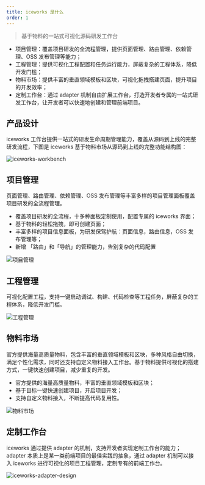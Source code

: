 ```yaml
---
title: iceworks 是什么
order: 1
---
```


> 基于物料的一站式可视化源码研发工作台

* 项目管理：覆盖项目研发的全流程管理，提供页面管理、路由管理、依赖管理、OSS 发布管理等能力；
* 工程管理：提供可视化工程配置和任务运行能力，屏蔽复杂的工程体系，降低开发门槛；
* 物料市场：提供丰富的垂直领域模板和区块，可视化拖拽搭建页面，提升项目的开发效率；
* 定制工作台：通过 adapter 机制自由扩展工作台，打造开发者专属的一站式研发工作台，让开发者可以快速地创建和管理前端项目。

## 产品设计

iceworks 工作台提供一站式的研发生命周期管理能力，覆盖从源码到上线的完整研发流程，下图是 iceworks 基于物料市场从源码到上线的完整功能结构图：

![iceworks-workbench](https://img.alicdn.com/tfs/TB1YjEudLWG3KVjSZFPXXXaiXXa-970-633.png)

## 项目管理

页面管理、路由管理、依赖管理、OSS 发布管理等丰富多样的项目管理面板覆盖项目研发的全流程管理。

- 覆盖项目研发的全流程，十多种面板定制使用，配置专属的 iceworks 界面；
- 基于物料的轻松拖拽，即可创建页面；
- 丰富多样的项目信息面板，为研发保驾护航：页面信息，路由信息，OSS 发布管理等；
- 新增 「路由」和「导航」的管理能力，告别复杂的代码配置

![项目管理](https://img.alicdn.com/tfs/TB1LdRYd9WD3KVjSZSgXXcCxVXa-2876-1582.png)

## 工程管理

可视化配置工程，支持一键启动调试、构建、代码检查等工程任务，屏蔽复杂的工程体系，降低开发门槛。

![工程管理](https://img.alicdn.com/tfs/TB1HpB1d8Kw3KVjSZFOXXarDVXa-2880-1584.png)

## 物料市场

官方提供海量高质量物料，包含丰富的垂直领域模板和区块，多种风格自由切换，满足个性化需求，同时还支持自定义物料接入工作台。基于物料提供可视化的搭建方式，一键快速创建项目，减少重复的开发。

- 官方提供的海量高质量物料，丰富的垂直领域模板和区块；
- 基于目标一键快速创建项目，开启项目开发；
- 支持自定义物料接入，不断提高代码复用性。

![物料市场](https://img.alicdn.com/tfs/TB1TY01d8Kw3KVjSZFOXXarDVXa-2878-1580.png)

## 定制工作台

iceworks 通过提供 adapter 的机制，支持开发者实现定制工作台的能力；adapter 本质上是某一类前端项目的最佳实践的抽象，通过 adapter 机制可以接入 iceworks 进行可视化的项目工程管理，定制专有的前端工作台。

![iceworks-adapter-design](https://img.alicdn.com/tfs/TB1wwsmcAxz61VjSZFrXXXeLFXa-2384-1404.png)
